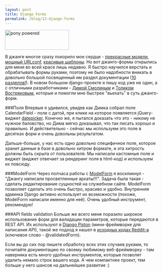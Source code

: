 ```yaml
---
layout: post
title: Django Forms
permalink: /blog/12-django-forms
---
```

<a href="http://djangopony.com/" class="ponybadge" title="Magic! Ponies! Django! Whee!"><img src="http://dl.dropbox.com/u/318944/badge.png" width="210" height="65" alt="pony powered"></a>

В джанге многое сразу покорило мое сердце - [прекрасные модели](http://docs.djangoproject.com/en/dev/topics/db/models/#topics-db-models), [мощный URLconf](http://docs.djangoproject.com/en/dev/topics/http/urls/#topics-http-urls), [красивые шаблоны](http://docs.djangoproject.com/en/dev/topics/templates/#topics-templates). Но вот джанго-формы открылись для меня во всей красе лишь недавно. Я быстро научился верстать и обрабатывать формы руками, поэтому не было надобности вникать в довольно большой посвященный им раздел документации ([10 разделов!](http://docs.djangoproject.com/en/dev/#forms)). В новом большом django-проекте я пишу код уже не один, а с отличными разработчиками - [Димой Смолиным](http://dimsmol.livejournal.com/) и [Толиком Востряковым](http://magic-tolik.livejournal.com), которые и помогли мне быстрее "вьехать" в суть джанго-форм.
<!--more-->

###Поля
Впервые я удивился, увидев как Димка собрал поле CalendarField - поле с датой, при клике на которое появляется jQuery-виджет [datepicker](http://jqueryui.com/demos/datepicker/). Конечно же, я пытался доказать что это - никому не нужное баловство, но Дима мягко доказывал, что так писать хорошо и правильно. И действительно - сейчас мы используем это поле в десятках форм и очень довольны результатом.

Дальше-больше, у нас есть одно довольно специфичное поле, которое хранит данные в базе в довольно хитром формате, и эта хитрость должны быть скрыта от пользователя. Мы написали кастомные поле и виджет (виджет отвечает за рендеринг поля в html-код) и используем их повсюду.

###ModelForm
Через полчаса работы с [ModelForm](http://docs.djangoproject.com/en/dev/topics/forms/modelforms/#topics-forms-modelforms) я воскликнул - "Джангу написали просветленные архаты!!!". Задача была такая - сделать редактирование сущностей на служебном сайте. ModelForm позволяет сделать это очень быстро, красиво и удобно. Внутренняя админка Django активно использует их возможности (похоже, ModelForm написали именно для неё). Очень удобный инструмент, рекомендую!

###API fields validation
Больше же всего меня поразило широкое использование форм для валидации параметров, которые передаются в REST API. Их используют в [Django Piston](http://bitbucket.org/jespern/django-piston/wiki/Documentation#form-validation) (мини-фреймворке для написания API), такой же подход я нашел в [исходных кодах Reddit-а](http://code.reddit.com/browser/r2/r2/controllers/api.py) (ключевое слово - @validatedForm).

Если вы до сих пор пишете обработку всех этих случаев руками, то почитайте документацию по своему любимому веб-фреймворку - там наверняка есть много удобных инструментов, которые позволят удалить немало строк вашего кода. А чем компактнее проект, тем больше у него шансов на дальнейшее развитие :)